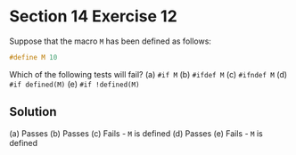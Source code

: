 # Section 14 Exercise 12

Suppose that the macro `M` has been defined as follows:
```c 
#define M 10
```

Which of the following tests will fail?
(a) `#if M`
(b) `#ifdef M`
(c) `#ifndef M`
(d) `#if defined(M)`
(e) `#if !defined(M)`


## Solution

(a) Passes
(b) Passes
(c) Fails - `M` is defined
(d) Passes
(e) Fails - `M` is defined

